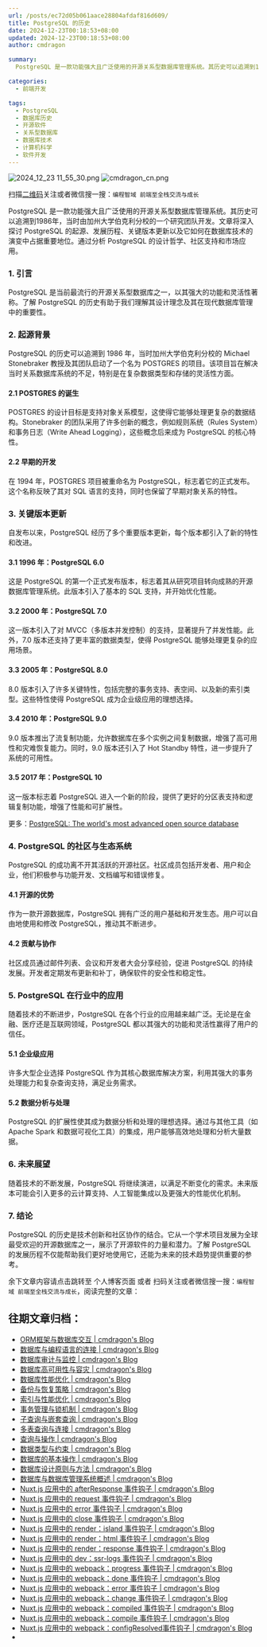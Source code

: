 ```yaml
---
url: /posts/ec72d05b061aace28804afdaf816d609/
title: PostgreSQL 的历史
date: 2024-12-23T00:18:53+08:00
updated: 2024-12-23T00:18:53+08:00
author: cmdragon

summary:
  PostgreSQL 是一款功能强大且广泛使用的开源关系型数据库管理系统。其历史可以追溯到1986年，当时由加州大学伯克利分校的一个研究团队开发。文章将深入探讨 PostgreSQL 的起源、发展历程、关键版本更新以及它如何在数据库技术的演变中占据重要地位。通过分析 PostgreSQL 的设计哲学、社区支持和市场应用。

categories:
  - 前端开发

tags:
  - PostgreSQL
  - 数据库历史
  - 开源软件
  - 关系型数据库
  - 数据库技术
  - 计算机科学
  - 软件开发
---
```


<img src="https://static.cmdragon.cn/blog/images/2024_12_23 11_55_30.png@blog" title="2024_12_23 11_55_30.png" alt="2024_12_23 11_55_30.png"/>

<img src="https://api2.cmdragon.cn/upload/cmder/20250304_012821924.jpg" title="cmdragon_cn.png" alt="cmdragon_cn.png"/>


扫描[二维码](https://api2.cmdragon.cn/upload/cmder/20250304_012821924.jpg)关注或者微信搜一搜：`编程智域 前端至全栈交流与成长`


PostgreSQL 是一款功能强大且广泛使用的开源关系型数据库管理系统。其历史可以追溯到1986年，当时由加州大学伯克利分校的一个研究团队开发。文章将深入探讨 PostgreSQL 的起源、发展历程、关键版本更新以及它如何在数据库技术的演变中占据重要地位。通过分析 PostgreSQL 的设计哲学、社区支持和市场应用。

### 1. 引言
PostgreSQL 是当前最流行的开源关系型数据库之一，以其强大的功能和灵活性著称。了解 PostgreSQL 的历史有助于我们理解其设计理念及其在现代数据库管理中的重要性。

### 2. 起源背景
PostgreSQL 的历史可以追溯到 1986 年，当时加州大学伯克利分校的 Michael Stonebraker 教授及其团队启动了一个名为 POSTGRES 的项目。该项目旨在解决当时关系数据库系统的不足，特别是在复杂数据类型和存储的灵活性方面。

#### 2.1 POSTGRES 的诞生
POSTGRES 的设计目标是支持对象关系模型，这使得它能够处理更复杂的数据结构。Stonebraker 的团队采用了许多创新的概念，例如规则系统（Rules System）和事务日志（Write Ahead Logging），这些概念后来成为 PostgreSQL 的核心特性。

#### 2.2 早期的开发
在 1994 年，POSTGRES 项目被重命名为 PostgreSQL，标志着它的正式发布。这个名称反映了其对 SQL 语言的支持，同时也保留了早期对象关系的特性。

### 3. 关键版本更新
自发布以来，PostgreSQL 经历了多个重要版本更新，每个版本都引入了新的特性和改进。

#### 3.1 1996 年：PostgreSQL 6.0
这是 PostgreSQL 的第一个正式发布版本，标志着其从研究项目转向成熟的开源数据库管理系统。此版本引入了基本的 SQL 支持，并开始优化性能。

#### 3.2 2000 年：PostgreSQL 7.0
这一版本引入了对 MVCC（多版本并发控制）的支持，显著提升了并发性能。此外，7.0 版本还支持了更丰富的数据类型，使得 PostgreSQL 能够处理更复杂的应用场景。

#### 3.3 2005 年：PostgreSQL 8.0
8.0 版本引入了许多关键特性，包括完整的事务支持、表空间、以及新的索引类型。这些特性使得 PostgreSQL 成为企业级应用的理想选择。

#### 3.4 2010 年：PostgreSQL 9.0
9.0 版本推出了流复制功能，允许数据库在多个实例之间复制数据，增强了高可用性和灾难恢复能力。同时，9.0 版本还引入了 Hot Standby 特性，进一步提升了系统的可用性。

#### 3.5 2017 年：PostgreSQL 10
这一版本标志着 PostgreSQL 进入一个新的阶段，提供了更好的分区表支持和逻辑复制功能，增强了性能和可扩展性。

更多：[PostgreSQL: The world's most advanced open source database](https://www.postgresql.org/)

### 4. PostgreSQL 的社区与生态系统
PostgreSQL 的成功离不开其活跃的开源社区。社区成员包括开发者、用户和企业，他们积极参与功能开发、文档编写和错误修复。

#### 4.1 开源的优势
作为一款开源数据库，PostgreSQL 拥有广泛的用户基础和开发生态。用户可以自由地使用和修改 PostgreSQL，推动其不断进步。

#### 4.2 贡献与协作
社区成员通过邮件列表、会议和开发者大会分享经验，促进 PostgreSQL 的持续发展。开发者定期发布更新和补丁，确保软件的安全性和稳定性。

### 5. PostgreSQL 在行业中的应用
随着技术的不断进步，PostgreSQL 在各个行业的应用越来越广泛。无论是在金融、医疗还是互联网领域，PostgreSQL 都以其强大的功能和灵活性赢得了用户的信任。

#### 5.1 企业级应用
许多大型企业选择 PostgreSQL 作为其核心数据库解决方案，利用其强大的事务处理能力和复杂查询支持，满足业务需求。

#### 5.2 数据分析与处理
PostgreSQL 的扩展性使其成为数据分析和处理的理想选择。通过与其他工具（如 Apache Spark 和数据可视化工具）的集成，用户能够高效地处理和分析大量数据。

### 6. 未来展望
随着技术的不断发展，PostgreSQL 将继续演进，以满足不断变化的需求。未来版本可能会引入更多的云计算支持、人工智能集成以及更强大的性能优化机制。

### 7. 结论
PostgreSQL 的历史是技术创新和社区协作的结合。它从一个学术项目发展为全球最受欢迎的开源数据库之一，展示了开源软件的力量和潜力。了解 PostgreSQL 的发展历程不仅能帮助我们更好地使用它，还能为未来的技术趋势提供重要的参考。


余下文章内容请点击跳转至 个人博客页面 或者 扫码关注或者微信搜一搜：`编程智域 前端至全栈交流与成长`，阅读完整的文章：

## 往期文章归档：

- [ORM框架与数据库交互 | cmdragon's Blog](https://blog.cmdragon.cn/posts/461e7d030710/)
- [数据库与编程语言的连接 | cmdragon's Blog](https://blog.cmdragon.cn/posts/62cc5ce768cb/)
- [数据库审计与监控 | cmdragon's Blog](https://blog.cmdragon.cn/posts/b43392b9088f/)
- [数据库高可用性与容灾 | cmdragon's Blog](https://blog.cmdragon.cn/posts/a93af3924801/)
- [数据库性能优化 | cmdragon's Blog](https://blog.cmdragon.cn/posts/eb7202efbdae/)
- [备份与恢复策略 | cmdragon's Blog](https://blog.cmdragon.cn/posts/0f3edf9550ac/)
- [索引与性能优化 | cmdragon's Blog](https://blog.cmdragon.cn/posts/0fd4e9a4123a/)
- [事务管理与锁机制 | cmdragon's Blog](https://blog.cmdragon.cn/posts/21e8e33b5a0c/)
- [子查询与嵌套查询 | cmdragon's Blog](https://blog.cmdragon.cn/posts/ef7711d5077d/)
- [多表查询与连接 | cmdragon's Blog](https://blog.cmdragon.cn/posts/cbc5ebea2633/)
- [查询与操作 | cmdragon's Blog](https://blog.cmdragon.cn/posts/45016c6a3d2d/)
- [数据类型与约束 | cmdragon's Blog](https://blog.cmdragon.cn/posts/1aff87ac2263/)
- [数据库的基本操作 | cmdragon's Blog](https://blog.cmdragon.cn/posts/541c699d86de/)
- [数据库设计原则与方法 | cmdragon's Blog](https://blog.cmdragon.cn/posts/daf29831e102/)
- [数据库与数据库管理系统概述 | cmdragon's Blog](https://blog.cmdragon.cn/posts/dc1046549846/)
- [Nuxt.js 应用中的 afterResponse 事件钩子 | cmdragon's Blog](https://blog.cmdragon.cn/posts/d64fddbcad54/)
- [Nuxt.js 应用中的 request 事件钩子 | cmdragon's Blog](https://blog.cmdragon.cn/posts/0c461d69ac0d/)
- [Nuxt.js 应用中的 error 事件钩子 | cmdragon's Blog](https://blog.cmdragon.cn/posts/1bd4e4574b1a/)
- [Nuxt.js 应用中的 close 事件钩子 | cmdragon's Blog](https://blog.cmdragon.cn/posts/0bb0cade5fa2/)
- [Nuxt.js 应用中的 render：island 事件钩子 | cmdragon's Blog](https://blog.cmdragon.cn/posts/47bf55a8b641/)
- [Nuxt.js 应用中的 render：html 事件钩子 | cmdragon's Blog](https://blog.cmdragon.cn/posts/0f91c080fd2c/)
- [Nuxt.js 应用中的 render：response 事件钩子 | cmdragon's Blog](https://blog.cmdragon.cn/posts/3ce5250cec36/)
- [Nuxt.js 应用中的 dev：ssr-logs 事件钩子 | cmdragon's Blog](https://blog.cmdragon.cn/posts/1b63f35eebe8/)
- [Nuxt.js 应用中的 webpack：progress 事件钩子 | cmdragon's Blog](https://blog.cmdragon.cn/posts/533d23bcbe61/)
- [Nuxt.js 应用中的 webpack：done 事件钩子 | cmdragon's Blog](https://blog.cmdragon.cn/posts/3e8fa49cbd4b/)
- [Nuxt.js 应用中的 webpack：error 事件钩子 | cmdragon's Blog](https://blog.cmdragon.cn/posts/0fb47ad58e14/)
- [Nuxt.js 应用中的 webpack：change 事件钩子 | cmdragon's Blog](https://blog.cmdragon.cn/posts/43a57e843f48/)
- [Nuxt.js 应用中的 webpack：compiled 事件钩子 | cmdragon's Blog](https://blog.cmdragon.cn/posts/0b6ec5ce3d59/)
- [Nuxt.js 应用中的 webpack：compile 事件钩子 | cmdragon's Blog](https://blog.cmdragon.cn/posts/7336c7f0809e/)
- [Nuxt.js 应用中的 webpack：configResolved事件钩子 | cmdragon's Blog](https://blog.cmdragon.cn/posts/afe62aeeaf6f/)
-
